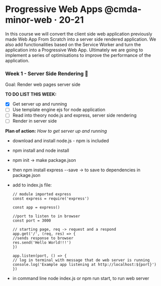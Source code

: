 # Progressive Web Apps @cmda-minor-web · 20-21

In this course we will convert the client side web application previously made Web App From Scratch into a server side rendered application. We also add functionalities based on the Service Worker and turn the application into a Progressive Web App. Ultimately we are going to implement a series of optimisations to improve the performance of the application.  

### Week 1 - Server Side Rendering 📡

Goal: Render web pages server side

**TO DO LIST THIS WEEK:**
- [X] Get server up and running
- [ ] Use template engine ejs for node application
- [ ] Read into theory node.js and express, server side rendering
- [ ] Render in server side

**Plan of action:**
*How to get server up and running*
- download and install node.js - npm is included
- npm install and node install
- npm init -> make package.json 
- then npm install express --save -> to save to dependencies in package.json
- add to index.js file:

    ```
    // module imported express
    const express = require('express')

    const app = express()

    //port to listen to in browser
    const port = 3000

    // starting page, req -> request and a respond
    app.get('/', (req, res) => {
    //sends response to browser
    res.send('Hello World!!!')
    })

    app.listen(port, () => {
    // log in terminal with message that de web server is running
    console.log('Example app listening at http://localhost:${port}')
    })
    ```
- in command line node index.js or npm run start, to run web server 

<!-- Document in your readme.md how you will get the server up and running; git clone && npm start -->

<!-- 
### Week 2 - Progressive Web App 🚀

Goals: Convert application to a Progressive Web App

[Exercises](https://github.com/cmda-minor-web/progressive-web-apps-2021/blob/master/course/week-2.md)  
[Progressive Web Apps - slides Declan Rek](https://github.com/cmda-minor-web/progressive-web-apps-1920/blob/master/course/cmd-2020-progressive-web-apps.pdf)


### Week 3 - Critical Rendering Path 📉 

Doel: Optimize the Critical Rendering Path   
[Exercises](https://github.com/cmda-minor-web/progressive-web-apps-2021/blob/master/course/week-3.md)  
[Critical Rendering Path - slides Declan Rek](https://github.com/cmda-minor-web/progressive-web-apps-1920/blob/master/course/cmd-2020-critical-rendering-path.pdf)
 -->

<!-- Add a link to your live demo in Github Pages 🌐-->

<!-- ☝️ replace this description with a description of your own work -->

<!-- Add a nice image here at the end of the week, showing off your shiny frontend 📸 -->

<!-- Maybe a table of contents here? 📚 -->

<!-- How about a section that describes how to install this project? 🤓 -->

<!-- ...but how does one use this project? What are its features 🤔 -->

<!-- What external data source is featured in your project and what are its properties 🌠 -->

<!-- Maybe a checklist of done stuff and stuff still on your wishlist? ✅ -->

<!-- How about a license here? 📜 (or is it a licence?) 🤷 -->
